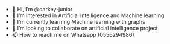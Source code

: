 - 👋 Hi, I’m @darkey-junior
- 👀 I’m interested in Artificial Intelligence and Machine learning
- 🌱 I’m currently learning Machine learning with graphs
- 💞️ I’m looking to collaborate on artificial intelligence project
- 📫 How to reach me on Whatsapp (0556294986)

<!---
darkey-junior/darkey-junior is a ✨ special ✨ repository because its `README.md` (this file) appears on your GitHub profile.
You can click the Preview link to take a look at your changes.
--->
